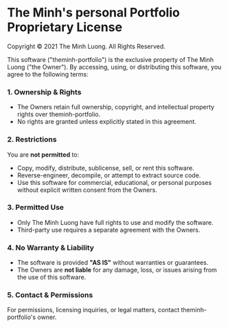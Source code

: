 # The Minh's personal Portfolio Proprietary License

Copyright © 2021 The Minh Luong. All Rights Reserved.

This software ("theminh-portfolio") is the exclusive property of The Minh Luong ("the Owner"). By accessing, using, or distributing this software, you agree to the following terms:

### 1. Ownership & Rights
- The Owners retain full ownership, copyright, and intellectual property rights over theminh-portfolio.
- No rights are granted unless explicitly stated in this agreement.

### 2. Restrictions
You are **not permitted** to:
- Copy, modify, distribute, sublicense, sell, or rent this software.
- Reverse-engineer, decompile, or attempt to extract source code.
- Use this software for commercial, educational, or personal purposes without explicit written consent from the Owners.

### 3. Permitted Use
- Only The Minh Luong have full rights to use and modify the software.
- Third-party use requires a separate agreement with the Owners.

### 4. No Warranty & Liability
- The software is provided **"AS IS"** without warranties or guarantees.
- The Owners are **not liable** for any damage, loss, or issues arising from the use of this software.

### 5. Contact & Permissions
For permissions, licensing inquiries, or legal matters, contact theminh-portfolio's owner.
